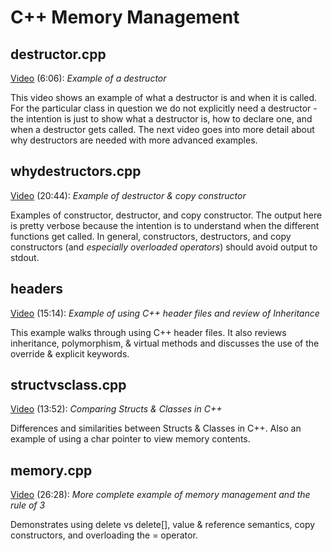 # C++ Memory Management

## destructor.cpp

[Video](https://youtu.be/QJZsHWZ3xS4) (6:06): *Example of a destructor*

This video shows an example of what a destructor is and when it is called.  For the particular class in question we do not explicitly need a destructor - the intention is just to show what a destructor is, how to declare one, and when a destructor gets called.  The next video goes into more detail about why destructors are needed with more advanced examples.  

## whydestructors.cpp

[Video](https://youtu.be/M48fMs8LAkg) (20:44): *Example of destructor & copy constructor*

Examples of constructor, destructor, and copy constructor.  The output here is pretty verbose because the intention is to understand when the different functions get called.  In general, constructors, destructors, and copy constructors (and *especially overloaded operators*) should avoid output to stdout.

## headers

[Video](https://youtu.be/JVFjEJidilE) (15:14): *Example of using C++ header files and review of Inheritance*

This example walks through using C++ header files.  It also reviews inheritance, polymorphism, & virtual methods and discusses the use of the override & explicit keywords.

## structvsclass.cpp

[Video](https://youtu.be/PyGxAl4sfK0) (13:52): *Comparing Structs & Classes in C++*

Differences and similarities between Structs & Classes in C++.  Also an example of using a char pointer to view memory contents.

## memory.cpp

[Video](https://youtu.be/rlAHJFy3zH4) (26:28): *More complete example of memory management and the rule of 3*  

Demonstrates using delete vs delete[], value & reference semantics, copy constructors, and overloading the = operator.  
